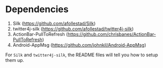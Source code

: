 Dependencies
=====================
1. Silk (https://github.com/afollestad/Silk)
2. twitter4j-silk (https://github.com/afollestad/twitter4j-silk)
3. ActionBar-PullToRefresh (https://github.com/chrisbanes/ActionBar-PullToRefresh)
4. Android-AppMsg (https://github.com/johnkil/Android-AppMsg)

For `Silk` and `twitter4j-silk`, the README files will tell you how to setup them up.